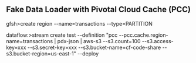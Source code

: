 ## Fake Data Loader with Pivotal Cloud Cache (PCC)

gfsh>create region --name=transactions --type=PARTITION

dataflow:>stream create test --definition "pcc --pcc.cache.region-name=transactions | pdx-json | aws-s3 --s3.count=100 --s3.access-key=xxx --s3.secret-key=xxx --s3.bucket-name=cf-code-share --s3.bucket-region=us-east-1" --deploy
